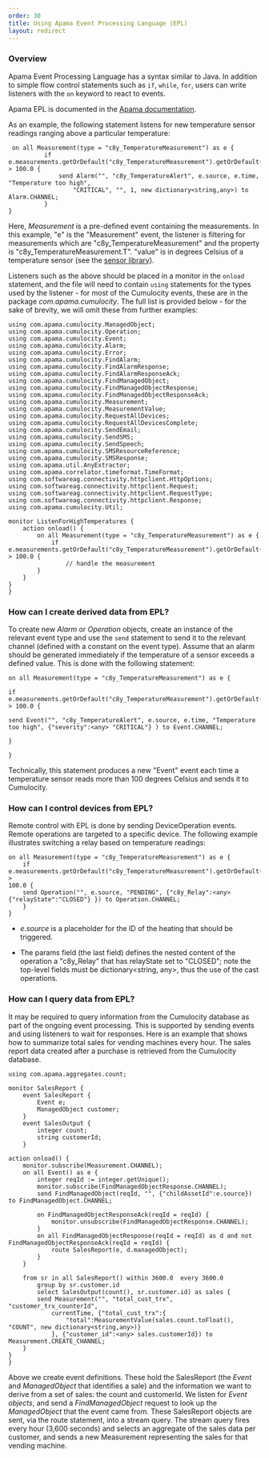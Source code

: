 ```yaml
---
order: 30
title: Using Apama Event Processing Language (EPL)
layout: redirect
---
```


<a name="using-epl"></a>
### Overview

Apama Event Processing Language has a syntax similar to Java. In addition to simple flow control statements such as `if`, `while`, `for`, users can write listeners with the `on` keyword to react to events.

Apama EPL is documented in the [Apama documentation](https://documentation.softwareag.com/onlinehelp/Rohan/Apama/v10-3/apama10-3/apama-webhelp/#page/apama-webhelp%2Fto-help_index.html%23).

As an example, the following statement listens for new temperature sensor readings ranging above a particular temperature:

	 on all Measurement(type = "c8y_TemperatureMeasurement") as e {
              if e.measurements.getOrDefault("c8y_TemperatureMeasurement").getOrDefault("T").value > 100.0 {
                  send Alarm("", "c8y_TemperatureAlert", e.source, e.time, "Temperature too high",
                      "CRITICAL", "", 1, new dictionary<string,any>) to Alarm.CHANNEL;
              }
    }
    
	
Here, _Measurement_ is a pre-defined event containing the measurements. In this example, "e" is the "Measurement" event, the listener is filtering for measurements which are "c8y&#95;TemperatureMeasurement" and the property is "c8y_TemperatureMeasurement.T". "value" is in degrees Celsius of a temperature sensor (see the [sensor library](https://www.cumulocity.com/guides/reference/sensor-library)).

Listeners such as the above should be placed in a monitor in the `onload` statement, and the file will need to contain `using` statements for the types used by the listener - for most of the Cumulocity events, these are in the package *com.apama.cumulocity*. The full list is provided below - for the sake of brevity, we will omit these from further examples:

	using com.apama.cumulocity.ManagedObject;
	using com.apama.cumulocity.Operation;
	using com.apama.cumulocity.Event;
	using com.apama.cumulocity.Alarm;
	using com.apama.cumulocity.Error;
	using com.apama.cumulocity.FindAlarm;
	using com.apama.cumulocity.FindAlarmResponse;
	using com.apama.cumulocity.FindAlarmResponseAck;
	using com.apama.cumulocity.FindManagedObject;
	using com.apama.cumulocity.FindManagedObjectResponse;
	using com.apama.cumulocity.FindManagedObjectResponseAck;
	using com.apama.cumulocity.Measurement;
	using com.apama.cumulocity.MeasurementValue;
	using com.apama.cumulocity.RequestAllDevices;
	using com.apama.cumulocity.RequestAllDevicesComplete;
	using com.apama.cumulocity.SendEmail;
	using com.apama.cumulocity.SendSMS;
	using com.apama.cumulocity.SendSpeech;
	using com.apama.cumulocity.SMSResourceReference;
	using com.apama.cumulocity.SMSResponse;
	using com.apama.util.AnyExtractor;
	using com.apama.correlator.timeformat.TimeFormat;
	using com.softwareag.connectivity.httpclient.HttpOptions;
	using com.softwareag.connectivity.httpclient.Request;
	using com.softwareag.connectivity.httpclient.RequestType;
	using com.softwareag.connectivity.httpclient.Response;
	using com.apama.cumulocity.Util;
	
	monitor ListenForHighTemperatures {
	    action onload() {
	        on all Measurement(type = "c8y_TemperatureMeasurement") as e {
	            if e.measurements.getOrDefault("c8y_TemperatureMeasurement").getOrDefault("T").value > 100.0 {
	                // handle the measurement
	        }
	    }
	}
	}

### How can I create derived data from EPL?

<span class="inline-comment-marker" data-ref="271e4969-4bf7-4f28-8ef9-b17696ff4b65">To create new _Alarm_ or _Operation_ objects</span>, create an instance of the relevant event type and use the `send` statement to send it to the relevant channel (defined with a constant on the event type). Assume that an alarm should be generated immediately if the temperature of a sensor exceeds a defined value. This is done with the following statement:

	on all Measurement(type = "c8y_TemperatureMeasurement") as e {
	
	if e.measurements.getOrDefault("c8y_TemperatureMeasurement").getOrDefault("T").value > 100.0 {
	
	send Event("", "c8y_TemperatureAlert", e.source, e.time, "Temperature too high", {"severity":<any> "CRITICAL"} ) to Event.CHANNEL;
	
	}
	
	}

Technically, this statement produces a new "Event" event each time a temperature sensor reads more than 100 degrees Celsius and sends it to Cumulocity.

### How can I control devices from EPL?

Remote control with EPL is done by sending DeviceOperation events. Remote operations are targeted to a specific device. The following example illustrates switching a relay based on temperature readings:

	on all Measurement(type = "c8y_TemperatureMeasurement") as e {
		if
	e.measurements.getOrDefault("c8y_TemperatureMeasurement").getOrDefault("T").value >
	100.0 {
		send Operation("", e.source, "PENDING", {"c8y_Relay":<any>
	{"relayState":"CLOSED"} }) to Operation.CHANNEL;
		}	
	} 

		
* *e.source* is a placeholder for the ID of the heating that should be triggered.

* The params field (the last field) defines the nested content of the operation a "c8y_Relay" that has relayState set to "CLOSED"; note the top-level fields must be dictionary<string, any>, thus the use of the <any> cast operations.

### How can I query data from EPL?

It may be required to query information from the Cumulocity database as part of the ongoing event processing. This is supported by sending events and using listeners to wait for responses. Here is an example that shows how to summarize total sales for vending machines every hour. The sales report data created after a purchase is retrieved from the Cumulocity database.

	using com.apama.aggregates.count; 
	
	monitor SalesReport {
		event SalesReport {
			Event e;
			ManagedObject customer;
		}
		event SalesOutput {
			integer count;
			string customerId;
		}
	
	action onload() {
		monitor.subscribe(Measurement.CHANNEL);
		on all Event() as e {
			integer reqId := integer.getUnique();
			monitor.subscribe(FindManagedObjectResponse.CHANNEL);
			send FindManagedObject(reqId, "", {"childAssetId":e.source}) to FindManagedObject.CHANNEL;

			on FindManagedObjectResponseAck(reqId = reqId) {
				monitor.unsubscribe(FindManagedObjectResponse.CHANNEL);
			}
			on all FindManagedObjectResponse(reqId = reqId) as d and not FindManagedObjectResponseAck(reqId = reqId) {
				route SalesReport(e, d.managedObject);
			}
		}

		from sr in all SalesReport() within 3600.0  every 3600.0
		    group by sr.customer.id
		    select SalesOutput(count(), sr.customer.id) as sales {
			send Measurement("", "total_cust_trx", "customer_trx_counterId",
				currentTime, {"total_cust_trx":{
					"total":MeasurementValue(sales.count.toFloat(), "COUNT", new dictionary<string,any>)}
				}, {"customer_id":<any> sales.customerId}) to Measurement.CREATE_CHANNEL;
		}
	}	
	}
	
Above we create event definitions. These hold the SalesReport (the _Event_ and _ManagedObject_ that identifies a sale) and the information we want to derive from a set of sales: the count and customerId. We listen for *Event objects*, and send a _FindManagedObject_ request to look up the _ManagedObject_ that the event came from. These SalesReport objects are sent, via the route statement, into a stream query. The stream query fires every hour (3,600 seconds) and selects an aggregate of the sales data per customer, and sends a new Measurement representing the sales for that vending machine.

